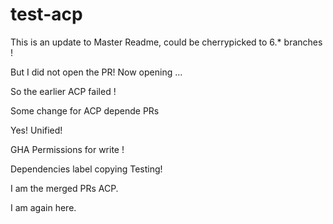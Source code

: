 # test-acp


This is an update to Master Readme, could be cherrypicked to 6.* branches !

But I did not open the PR! Now opening ... 

So the earlier ACP failed !

Some change for ACP depende PRs 

Yes! Unified! 

GHA Permissions for write !

Dependencies label copying Testing! 

I am the merged PRs ACP.

I am again here.